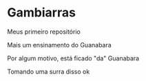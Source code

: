 # Gambiarras
Meus primeiro repositório 

Mais um ensinamento do Guanabara

Por algum motivo, está ficado "da" Guanabara

Tomando uma surra disso ok 
